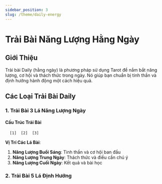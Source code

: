 ```yaml
---
sidebar_position: 3
slug: /theme/daily-energy
---
```


# Trải Bài Năng Lượng Hằng Ngày

## Giới Thiệu

Trải bài Daily (hằng ngày) là phương pháp sử dụng Tarot để nắm bắt năng lượng, cơ hội và thách thức trong ngày. Nó giúp bạn chuẩn bị tinh thần và định hướng hành động một cách hiệu quả.

## Các Loại Trải Bài Daily

### 1. Trải Bài 3 Lá Năng Lượng Ngày

#### Cấu Trúc Trải Bài
```
  [1]  [2]  [3]
```

**Vị Trí Các Lá Bài**:
1. **Năng Lượng Buổi Sáng**: Tinh thần và cơ hội ban đầu
2. **Năng Lượng Trung Ngày**: Thách thức và điều cần chú ý
3. **Năng Lượng Cuối Ngày**: Kết quả và bài học

### 2. Trải Bài 5 Lá Định Hướng